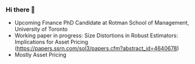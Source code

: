 ### Hi there 👋

- Upcoming Finance PhD Candidate at Rotman School of Management, University of Toronto
- Working paper in progress: Size Distortions in Robust Estimators: Implications for Asset Pricing (https://papers.ssrn.com/sol3/papers.cfm?abstract_id=4640678)
- Mostly Asset Pricing
